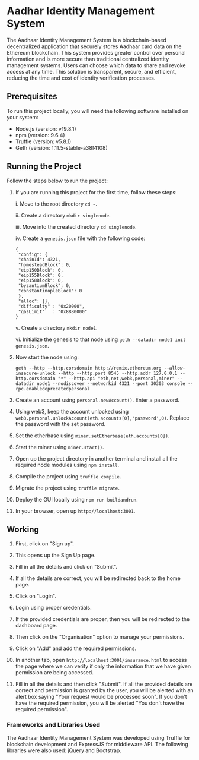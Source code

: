 # Aadhar Identity Management System

The Aadhaar Identity Management System is a blockchain-based decentralized application that securely stores Aadhaar card data on the Ethereum blockchain. This system provides greater control over personal information and is more secure than traditional centralized identity management systems. Users can choose which data to share and revoke access at any time. This solution is transparent, secure, and efficient, reducing the time and cost of identity verification processes.

## Prerequisites

To run this project locally, you will need the following software installed on your system:

-   Node.js (version: v19.8.1)
-   npm (version: 9.6.4)
-   Truffle (version: v5.8.1)
-   Geth (version: 1.11.5-stable-a38f4108)

## Running the Project

Follow the steps below to run the project:

1. If you are running this project for the first time, follow these steps:

    i. Move to the root directory `cd ~`.

    ii. Create a directory `mkdir singlenode`.

    iii. Move into the created directory `cd singlenode`.

    iv. Create a `genesis.json` file with the following code:

    ```
    {
     "config": {
     "chainId": 4321,
     "homesteadBlock": 0,
     "eip150Block": 0,
     "eip155Block": 0,
     "eip158Block": 0,
     "byzantiumBlock": 0,
     "constantinopleBlock": 0
     },
     "alloc": {},
     "difficulty" : "0x20000",
     "gasLimit"   : "0x8880000"
    }
    ```

    v. Create a directory `mkdir node1`.

    vi. Initialize the genesis to that node using `geth --datadir node1 init genesis.json`.

2. Now start the node using:

    `geth --http --http.corsdomain http://remix.ethereum.org --allow-insecure-unlock --http --http.port 8545 --http.addr 127.0.0.1 --http.corsdomain "*" --http.api "eth,net,web3,personal,miner" --datadir node1 --nodiscover --networkid 4321 --port 30303 console --rpc.enabledeprecatedpersonal`

3. Create an account using `personal.newAccount()`. Enter a password.

4. Using web3, keep the account unlocked using `web3.personal.unlockAccount(eth.accounts[0],'password',0)`. Replace the password with the set password.

5. Set the etherbase using `miner.setEtherbase(eth.accounts[0])`.

6. Start the miner using `miner.start()`.

7. Open up the project directory in another terminal and install all the required node modules using `npm install`.

8. Compile the project using `truffle compile`.

9. Migrate the project using `truffle migrate`.

10. Deploy the GUI locally using `npm run buildandrun`.

11. In your browser, open up `http://localhost:3001`.

## Working

1. First, click on "Sign up".

2. This opens up the Sign Up page.

3. Fill in all the details and click on "Submit".

4. If all the details are correct, you will be redirected back to the home page.

5. Click on "Login".

6. Login using proper credentials.

7. If the provided credentials are proper, then you will be redirected to the dashboard page.

8. Then click on the "Organisation" option to manage your permissions.

9. Click on "Add" and add the required permissions.

10. In another tab, open `http://localhost:3001/insurance.html` to access the page where we can verify if only the information that we have given permission are being accessed.

11. Fill in all the details and then click "Submit". If all the provided details are correct and permission is granted by the user, you will be alerted with an alert box saying "Your request would be processed soon". If you don't have the required permission, you will be alerted "You don't have the required permission".

### Frameworks and Libraries Used

The Aadhaar Identity Management System was developed using Truffle for blockchain development and ExpressJS for middleware API. The following libraries were also used: jQuery and Bootstrap.
